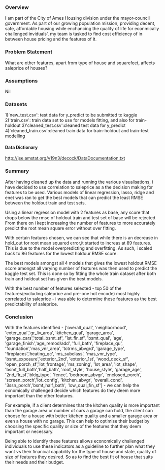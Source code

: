 

### Overview
I am part of the City of Ames Housing division under the mayor-council government. As part of our growing population mission; providing decent, safe, affordable housing while enchancing the quality of life for econmically challenged inviduals', my team is tasked to find cost efficiency of in between house pricing and the features of it.


### Problem Statement
What are other features, apart from type of house and squarefeet, affects saleprice of houses?

### Assumptions
Nil



### Datasets
1)'new_test.csv': test data for y_predict to be submitted to kaggle
2)'train.csv': train data set to use for models fitting, and also for train-holdout
3)'cleaned_test.csv':cleaned test data for y_predict
4)'cleaned_train.csv':cleaned train data for train-holdout and train-test modelling



#### Data Dictionary
http://jse.amstat.org/v19n3/decock/DataDocumentation.txt

### Summary
After having cleaned up the data and running the various visualisations, i have decided to use correlation to saleprice as a the decision making for features to be used. Various models of linear regression, lasso, ridge and enet was ran to get the best models that can predict the least RMSE between the holdout train and test sets.

Using a linear regression model with 2 features as base, any score that drops below the rmse of holdout train and test set of base will be rejected. From there on i kept increasing the number of features to more accurately predict the root mean square error without over fitting.


With certain features chosen, we can see that while there is an decrease in hold_out for root mean squared error,it started to increas at 89 features. This is due to the model overpredicting and overfitting. As such, i scaled back to 86 features for the lowest holdour RMSE score.


The best models amongst all 4 models that gives the lowest holdout RMSE score amongst all varying number of features was then used to predict the kaggle test set. This is done so by fitting the whole train dataset after both train and holdout set has given the best models.


With the best number of features selected - top 50 of the features(excluding saleprice and pre-one hot encode) most highly correlated to saleprice - i was able to determine these features as the best predictability of saleprice.

### Conclusion
With the features identified - ['overall_qual', 'neighborhood', 'exter_qual','gr_liv_area', 'kitchen_qual', 'garage_area', 'garage_cars','total_bsmt_sf', '1st_flr_sf', 'bsmt_qual', 'age', 'garage_finish','age_remod/add', 'full_bath', 'fireplace_qu', 'foundation','mas_vnr_area', 'totrms_abvgrd', 'garage_type', 'fireplaces','heating_qc', 'ms_subclass', 'mas_vnr_type', 'bsmt_exposure','exterior_2nd', 'exterior_1st', 'wood_deck_sf', 'open_porch_sf','lot_frontage', 'ms_zoning', 'lot_area', 'lot_shape', 'bsmt_full_bath','half_bath', 'roof_style', 'house_style', 'garage_age', '2nd_flr_sf','bldg_type', 'fence', 'bedroom_abvgr', 'enclosed_porch', 'screen_porch','lot_config', 'kitchen_abvgr', 'overall_cond', '3ssn_porch','bsmt_half_bath', 'low_qual_fin_sf'] - we can help the ecnomically challenged decide which features do they deem more important than the other features.

For example, if a client determines that the kitchen quality is more important than the garage area or number of cars a garage can hold, the client can choose for a house with better kitchen quality and a smaller garage area or even a house with no garage. This can help to optimise their budget by choosing the specific quality or size of the features that they deem important or necessary.

Being able to identify these features allows economically challenged individuals to use these indicators as a guideline to further plan what they want vs their finanical capability for the type of house and state, quality of size of features they desired. So as to find the best fit of house that suits their needs and their budget.